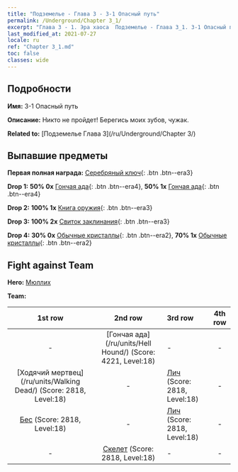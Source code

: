 ```yaml
---
title: "Подземелье - Глава 3 - 3-1 Опасный путь"
permalink: /Underground/Chapter 3_1/
excerpt: "Глава 3 - 1. Эра хаоса  Подземелье - Глава 3_1. 3-1 Опасный путь"
last_modified_at: 2021-07-27
locale: ru
ref: "Chapter 3_1.md"
toc: false
classes: wide
---
```


## Подробности

 **Имя:** 3-1 Опасный путь

 **Описание:** Никто не пройдет! Берегись моих зубов, чужак.

 **Related to:** [Подземелье Глава 3](/ru/Underground/Chapter 3/)

## Выпавшие предметы

 **Первая полная награда:** [Серебряный ключ](/ItemsRU/con_693/){: .btn .btn--era3}

 **Drop 1:** **50% 0x** [Гончая ада](/ItemsRU/unt_228/){: .btn .btn--era4}, **50% 1x** [Гончая ада](/ItemsRU/unt_228/){: .btn .btn--era4}

 **Drop 2:** **100% 1x** [Книга оружия](/ItemsRU/mat_18/){: .btn .btn--era3}

 **Drop 3:** **100% 2x** [Свиток заклинания](/ItemsRU/con_694/){: .btn .btn--era3}

 **Drop 4:** **30% 0x** [Обычные кристаллы](/ItemsRU/mat_11/){: .btn .btn--era2}, **70% 1x** [Обычные кристаллы](/ItemsRU/mat_11/){: .btn .btn--era2}


## Fight against Team
 **Hero:** [Мюллих](/ru/heroes/Mullich/)

 **Team:**


  | 1st row | 2nd row | 3rd row | 4th row |
  |:----:|:----:|:----|:----:|
  | - | [Гончая ада](/ru/units/Hell Hound/) (Score: 4221, Level:18)  | - | - |
  | [Ходячий мертвец](/ru/units/Walking Dead/) (Score: 2818, Level:18)  | - | [Лич](/ru/units/Lich/) (Score: 2818, Level:18)  | - |
  | [Бес](/ru/units/Imp/) (Score: 2818, Level:18)  | - | [Лич](/ru/units/Lich/) (Score: 2818, Level:18)  | - |
  | - | [Скелет](/ru/units/Skeleton/) (Score: 2818, Level:18)  | - | - |



